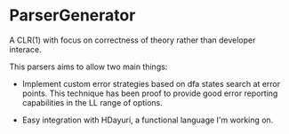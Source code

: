 # ParserGenerator

A CLR(1) with focus on correctness of theory rather than developer interace.

This parsers aims to allow two main things:

- Implement custom error strategies based on dfa states search at 
  error points. This technique has been proof to provide good 
  error reporting capabilities in the LL range of options. 

- Easy integration with HDayuri, a functional language I'm working on.
